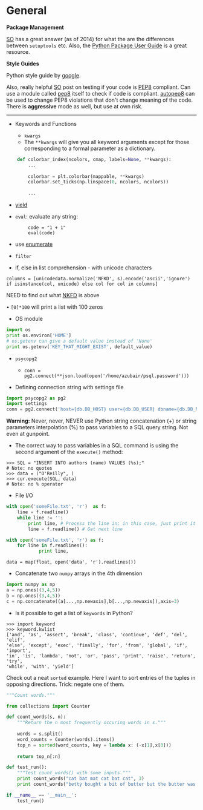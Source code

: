 # General #


**Package Management**

[SO](http://stackoverflow.com/questions/6344076/differences-between-distribute-distutils-setuptools-and-distutils2) has a great answer (as of 2014) for what the are the differences between `setuptools` etc. Also, the [Python Package User Guide](https://python-packaging-user-guide.readthedocs.org/en/latest/index.html) is a great resource.

**Style Guides**

Python style guide by [google](https://google.github.io/styleguide/pyguide.html).  

Also, really helpful [SO](http://stackoverflow.com/questions/14328406/tool-to-convert-python-code-to-be-pep8-compliant) post on testing if your code is [PEP8](https://www.python.org/dev/peps/pep-0008/) compliant. Can use a module called [pep8](https://github.com/PyCQA/pep8) itself to check if code is compliant. [autopep8](https://pypi.python.org/pypi/autopep8) can be used to change PEP8 violations that don't change meaning of the code. There is **aggressive** mode as well, but use at own risk. 

---

* Keywords and Functions

  * `kwargs`
  * The `**kwargs` will give you all keyword arguments except for those corresponding to a formal parameter as a dictionary.

```python
	def colorbar_index(ncolors, cmap, labels=None, **kwargs):
		...
		
		colorbar = plt.colorbar(mappable, **kwargs)
		colorbar.set_ticks(np.linspace(0, ncolors, ncolors))
		
		...
```
* [yield](http://stackoverflow.com/questions/231767/what-does-the-yield-keyword-do-in-python)

* `eval`: evaluate any string: 
```
		code = "1 + 1"
		eval(code)
```

* use [enumerate](http://stackoverflow.com/questions/1540049/replace-values-in-list-using-python) 
* `filter`

* if, else in list comprehension - with unicode characters  
```
columns = [unicodedata.normalize('NFKD', s).encode('ascii','ignore') if isinstance(col, unicode) else col for col in columns]
```
NEED to find out what [NKFD](http://www.peterbe.com/plog/unicode-to-ascii ) is above  

• `[0]*100` will print a list with 100 zeros

* OS module
```python  
import os 
print os.environ['HOME']
# os.getenv can give a default value instead of 'None'
print os.getenv('KEY_THAT_MIGHT_EXIST', default_value)
```

* `psycopg2`  
  * `conn = pg2.connect(**json.load(open('/home/azubair/psql.password')))`
	
* Defining connection string with settings file
```python
import psycopg2 as pg2 
import settings
conn = pg2.connect('host={db.DB_HOST} user={db.DB_USER} dbname={db.DB_NAME} password={db.DB_PASSWD}'.format(db=settings))
```
**Warning:** Never, never, NEVER use Python string concatenation (+) or string parameters interpolation (%) to pass variables to a SQL query string. Not even at gunpoint.  
* The correct way to pass variables in a SQL command is using the second argument of the `execute()` method:

```
>>> SQL = "INSERT INTO authors (name) VALUES (%s);" 
# Note: no quotes 
>>> data = ("O'Reilly", ) 
>>> cur.execute(SQL, data) 
# Note: no % operator
```

* File I/O  
```python
with open('someFile.txt', 'r')  as f:
	line = f.readline()  
	while line != '': 
		print line, # Process the line in; in this case, just print it out 
		line = f.readline() # Get next line 

with open('someFile.txt', 'r') as f:
	for line in f.readlines():
    		print line, 
```  

```
data = map(float, open('data', 'r').readlines())
```

* Concatenate two `numpy` arrays in the 4th dimension

```python 
import numpy as np 
a = np.ones((3,4,5))
b = np.ones((3,4,5))
c = np.concatenate((a[...,np.newaxis],b[...,np.newaxis]),axis=3)
```

* Is it possible to get a list of `keywords` in Python?

```
>>> import keyword
>>> keyword.kwlist
['and', 'as', 'assert', 'break', 'class', 'continue', 'def', 'del', 'elif',
'else', 'except', 'exec', 'finally', 'for', 'from', 'global', 'if', 'import',
'in', 'is', 'lambda', 'not', 'or', 'pass', 'print', 'raise', 'return', 'try',
'while', 'with', 'yield']
```

Check out a neat `sorted` example. Here I want to sort entries of the tuples in opposing directions. Trick: negate one of them.
```python
"""Count words."""

from collections import Counter

def count_words(s, n):
    """Return the n most frequently occuring words in s."""
    
    words = s.split()
    word_counts = Counter(words).items()
    top_n = sorted(word_counts, key = lambda x: (-x[1],x[0]))
    
    return top_n[:n]

def test_run():
    """Test count_words() with some inputs."""
    print count_words("cat bat mat cat bat cat", 3)
    print count_words("betty bought a bit of butter but the butter was bitter", 3)

if __name__ == '__main__':
    test_run()
```
